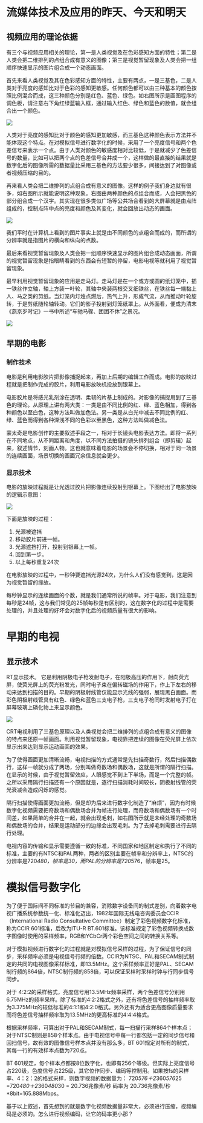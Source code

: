 # 流媒体技术及应用的昨天、今天和明天 #

## 视频应用的理论依据

有三个与视频应用相关的理论，第一是人类视觉及在色彩感知方面的特性；第二是人类会把二维排列的点组合成有意义的图像；第三是视觉暂留现象及人类会把一组顺序快速显示的图片组合成一个动态画面。

首先来看人类视觉及其在色彩感知方面的特性，主要有两点，一是三基色，二是人类对于亮度的感知比对于色彩的感知更敏感。任何颜色都可以由三种基本的颜色按照比例混合而成，这三种颜色分别是红色、蓝色、绿色。如右图所示是画图程序的调色板，请注意右下角红绿蓝输入框，通过输入红色、绿色和蓝色的数值，就会组合出一个颜色。

![](../images/colorselector.png)

人类对于亮度的感知比对于颜色的感知更加敏感，而三基色这种颜色表示方法并不能体现这个特点。在对模拟信号进行数字化的时候，采用了一个亮度信号和两个色差信号来表示一个点。由于人类对颜色的敏感度相对比较低，于是就减少了色差信号的数量，比如可以把两个点的色差信号合并成一个，这样做的最直接的结果就是数字化后的图像所需的数据量比采用三基色的方法要少很多，间接达到了对图像或者视频压缩的目的。

再来看人类会把二维排列的点组合成有意义的图像。这样的例子我们身边就有很多，如右图所示就能说明这种现象。右图由两种颜色的点组合而成，人会把黑色的部分组合成一个汉字。其实现在很多类似广场等公共场合看到的大屏幕就是由点阵组成的，控制点阵中点的亮度和颜色及其变化，就会回放出动态的画面。

![](../images/me.png)

我们平时在计算机上看到的图片事实上就是由不同颜色的点组合而成的，而所谓的分辨率就是指图片的横向和纵向的点数。

最后来看视觉暂留现象及人类会把一组顺序快速显示的图片组合成动态画面，所谓的视觉暂留现象是指眼睛看到的东西会有短暂的停留，电影电视等就利用了视觉暂留现象。

最早利用视觉暂留现象的应用是走马灯。走马灯是在一个或方或圆的纸灯笼中，插一铁丝作立轴，轴上方装一叶轮，其轴中央装两根交叉细铁丝，在铁丝每一端黏上人、马之类的剪纸。当灯笼内灯烛点燃后，热气上升，形成气流，从而推动叶轮旋转，于是剪纸随轮轴转动。它们的影子投射到灯笼纸罩上。从外面看，便成为清末《燕京岁时记》一书中所述“车驰马骤、团团不休”之景况。

![](../images/zoumadeng.png)

## 早期的电影

### 制作技术

电影是利用电影胶片把影像捕捉起来，再加上后期的编辑工作而成。电影的放映过程就是把制作完成的胶片，利用电影放映机投放到银幕上。

电影胶片是将感光乳剂涂在透明、柔韧的片基上制成的。对影像的捕捉用到了三基色的理论。从原理上讲有两大类：一类是由不同比例的红、绿、蓝色相加，得到各种颜色以至白色，这种方法叫做加色法。另一类是从白光中减去不同比例的红、绿、蓝色而得到各种深浅不同的色彩以至黑色，这种方法叫做减色法。

蒙太奇是电影创作的主要叙述手段之一，相对于长镜头电影表达方法。即将一系列在不同地点，从不同距离和角度，以不同方法拍摄的镜头排列组合（即剪辑）起来，叙述情节，刻画人物。这也就意味着电影的场景会不停切换，相对于同一场景的连续画面，场景切换的画面冗余信息就会更少。

### 显示技术

电影的放映过程就是让光透过胶片把影像连续投射到银幕上。下图给出了电影放映的逻辑示意图：

![](../images/dianyingfangying.png)

下面是放映的过程：

1. 光源被遮挡
2. 移动胶片前进一帧。
3. 光源遮挡打开，投射到银幕上一帧。
4. 回到第一步。
5. 以上每秒重复24次

在电影放映的过程中，一秒钟要遮挡光源24次，为什么人们没有感觉到，这是因为视觉暂留的缘故。

每秒钟显示的连续画面的个数，就是我们通常所说的帧率。对于电影，我们注意到每秒是24帧，这与我们常见的25帧每秒是有区别的，这在数字化的过程中是需要处理的，并且处理的好坏会对数字化后的视频质量有很大的影响。

# 早期的电视

## 显示技术

RT显示技术。 它是利用阴极电子枪发射电子，在阳极高压的作用下，射向荧光屏，使荧光屏上的荧光粉发光，同时电子束在偏转磁场的作用下，作上下左右的移动来达到扫描的目的。早期的阴极射线管仅能显示光线的强弱，展现黑白画面。而彩色阴极射线管具有红色、绿色和蓝色三支电子枪，三支电子枪同时发射电子打在屏幕玻璃上磷化物上来显示颜色。

![](../images/yinjishexianguan.png)

CRT电视利用了三基色原理以及人类视觉会把二维排列的点组合成有意义的图像的特点来还原一帧画面。利用视觉暂留现象，电视靠把连续的图像在荧光屏上依次显示出来达到显示运动画面的效果。

为了使得画面更加清晰流畅，电视扫描的方式通常是先扫描奇数行，然后扫描偶数行，这样一帧就分成了两场，分别叫做奇数场和偶数场，这就是所谓的隔行扫描。在显示的时候，由于视觉暂留效应，人眼感觉不到上下半场，而是一个完整的帧。之所以采用隔行扫描还有一个原因就是，逐行扫描消耗时间较长，阴极射线管的荧光衰减会造成闪烁的感觉。

隔行扫描使得画面更加流畅，但是却为后来进行数字化制造了“麻烦”，因为有时候数字化视频需要把奇数场和偶数场合并为帧进行处理，而奇数场和偶数场有一个时间差，如果简单的合并在一起，就会出现毛刺，如右图所示就是未经处理的奇数场和偶数场的合并，结果是运动部分的边缘会出现毛刺。为了去掉毛刺需要进行去隔行处理。

电视内容的传输和显示需要遵循一致的标准，不同国家和地区制定和执行了不同的标准，主要的有NTSC和PAL两种，两者的区别主要在帧率和分辨率上，NTSC的分辨率是720*480，帧率是30，而PAL的分辨率是720*576，帧率是25。

# 模拟信号数字化

为了便于国际间不同标准的节目的兼容，消除数字设备间的制式差别，向着数字电视广播系统参数统一化、标准化迈出，1982年国际无线电咨询委员会CCIR（International Radio Consultative Committee）制定了彩色视频数字化标准，称为CCIR 601标准，后改为ITU-R BT.601标准。该标准规定了彩色视频转换成数字图像时使用的采样频率，RGB和YCbCr两个彩色空间之间的转换关系等。

对于模拟视频进行数字化的过程就是对模拟信号采样的过程，为了保证信号的同步，采样频率必须是电视信号行频的倍数。CCIR为NTSC、PAL和SECAM制式制定的共同的电视图像采样标准，即13.5MHz。这个采样频率正好是PAL、SECAM制行频的864倍，NTSC制行频的858倍，可以保证采样时采样时钟与行同步信号同步。

对于 4:2:2的采样格式，亮度信号用13.5MHz频率采样，两个色差信号分别用6.75MHz的频率采样。除了标准的4:2:2格式之外，还有将色差信号的抽样频率取为3.375MHz的较低标准的4:1:1和4:2:0格式。另外还有为适合更高图像质量要求而将色差信号抽样频率取为13.5MHz的更高标准的4:4:4格式。

根据采样频率，可算出对于PAL和SECAM制式，每一扫描行采样864个样本点；对于NTSC制则是858个样本点。由于电视信号中每一行都包括一定的同步信号和回扫信号，故有效的图像信号样本点并没有那么多，BT 601规定对所有的制式，其每一行的有效样本点数为720点。

BT 601规定，每个样本点都按8位数字化，也即有256个等级。但实际上亮度信号占220级，色度信号占225级，其它位作同步、编码等控制用。如果按fs的采样率、4：2：2的格式采样，则数字视频的数据量为：
720*576＋2*360*576*25 =720*480＋2*360*480*30 = 20.736兆像素/秒
码率为
20.736兆像素/秒*8bit=165.888Mbps。

基于以上叙述，首先想到的就是数字化视频数据量非常大，必须进行压缩，视频编码是必须的。怎么进行视频编码，让它的码率更小那？


